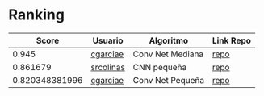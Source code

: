 # Ranking
| Score | Usuario |	Algoritmo | Link Repo |
| - | - | - | - |
| 0.945 | [cgarciae](https://github.com/cgarciae) | Conv Net Mediana | [repo](https://github.com/cgarciae/supervised-avanzado-german-traffic-signs/tree/feature/red-mediana) |
| 0.861679 | [srcolinas](https://github.com/srcolinas) | CNN pequeña | [repo](https://github.com/srcolinas/supervised-avanzado-german-traffic-signs/blob/master/model_2.py) |
| 0.820348381996 | [cgarciae](https://github.com/cgarciae) | Conv Net Pequeña | [repo](https://github.com/cgarciae/supervised-avanzado-german-traffic-signs/tree/feature/solucion-basica) |

